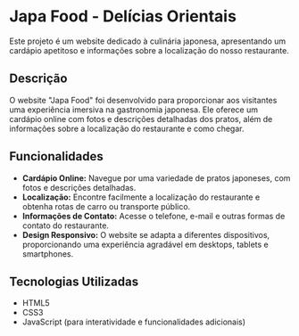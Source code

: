 # Japa Food - Delícias Orientais

Este projeto é um website dedicado à culinária japonesa, apresentando um cardápio apetitoso e informações sobre a localização do nosso restaurante.

## Descrição

O website "Japa Food" foi desenvolvido para proporcionar aos visitantes uma experiência imersiva na gastronomia japonesa. Ele oferece um cardápio online com fotos e descrições detalhadas dos pratos, além de informações sobre a localização do restaurante e como chegar.

## Funcionalidades

* **Cardápio Online:** Navegue por uma variedade de pratos japoneses, com fotos e descrições detalhadas.
* **Localização:** Encontre facilmente a localização do restaurante e obtenha rotas de carro ou transporte público.
* **Informações de Contato:** Acesse o telefone, e-mail e outras formas de contato do restaurante.
* **Design Responsivo:** O website se adapta a diferentes dispositivos, proporcionando uma experiência agradável em desktops, tablets e smartphones.

## Tecnologias Utilizadas

* HTML5
* CSS3
* JavaScript (para interatividade e funcionalidades adicionais)


